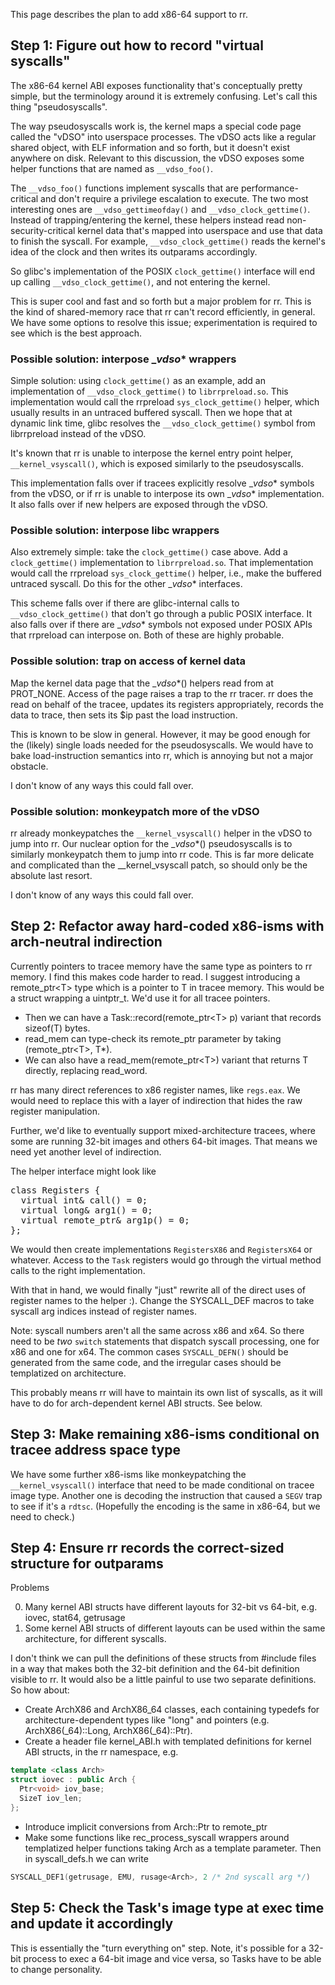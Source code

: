 This page describes the plan to add x86-64 support to rr.

## Step 1: Figure out how to record "virtual syscalls"

The x86-64 kernel ABI exposes functionality that's conceptually pretty simple, but the terminology around it is extremely confusing.  Let's call this thing "pseudosyscalls".

The way pseudosyscalls work is, the kernel maps a special code page called the "vDSO" into userspace processes.  The vDSO acts like a regular shared object, with ELF information and so forth, but it doesn't exist anywhere on disk.  Relevant to this discussion, the vDSO exposes some helper functions that are named as `__vdso_foo()`.

The `__vdso_foo()` functions implement syscalls that are performance-critical and don't require a privilege escalation to execute.  The two most interesting ones are `__vdso_gettimeofday()` and `__vdso_clock_gettime()`.  Instead of trapping/entering the kernel, these helpers instead read non-security-critical kernel data that's mapped into userspace and use that data to finish the syscall.  For example, `__vdso_clock_gettime()` reads the kernel's idea of the clock and then writes its outparams accordingly.

So glibc's implementation of the POSIX `clock_gettime()` interface will end up calling `__vdso_clock_gettime()`, and not entering the kernel.

This is super cool and fast and so forth but a major problem for rr.  This is the kind of shared-memory race that rr can't record efficiently, in general.  We have some options to resolve this issue; experimentation is required to see which is the best approach.

### Possible solution: interpose __vdso_* wrappers

Simple solution: using `clock_gettime()` as an example, add an implementation of `__vdso_clock_gettime()` to `librrpreload.so`.  This implementation would call the rrpreload `sys_clock_gettime()` helper, which usually results in an untraced buffered syscall.  Then we hope that at dynamic link time, glibc resolves the `__vdso_clock_gettime()` symbol from librrpreload instead of the vDSO.

It's known that rr is unable to interpose the kernel entry point helper, `__kernel_vsyscall()`, which is exposed similarly to the pseudosyscalls.

This implementation falls over if tracees explicitly resolve __vdso_* symbols from the vDSO, or if rr is unable to interpose its own __vdso_* implementation.  It also falls over if new helpers are exposed through the vDSO.

### Possible solution: interpose libc wrappers

Also extremely simple: take the `clock_gettime()` case above.  Add a `clock_gettime()` implementation to `librrpreload.so`.  That implementation would call the rrpreload `sys_clock_gettime()` helper, i.e., make the buffered untraced syscall.  Do this for the other __vdso_* interfaces.

This scheme falls over if there are glibc-internal calls to `__vdso_clock_gettime()` that don't go through a public POSIX interface.  It also falls over if there are __vdso_* symbols not exposed under POSIX APIs that rrpreload can interpose on.  Both of these are highly probable.

### Possible solution: trap on access of kernel data

Map the kernel data page that the __vdso_*() helpers read from at PROT_NONE.  Access of the page raises a trap to the rr tracer.  rr does the read on  behalf of the tracee, updates its registers appropriately, records the data to trace, then sets its $ip past the load instruction.

This is known to be slow in general.  However, it may be good enough for the (likely) single loads needed for the pseudosyscalls.  We would have to bake load-instruction semantics into rr, which is annoying but not a major obstacle.

I don't know of any ways this could fall over.

### Possible solution: monkeypatch more of the vDSO

rr already monkeypatches the `__kernel_vsyscall()` helper in the vDSO to jump into rr.  Our nuclear option for the __vdso_*() pseudosyscalls is to similarly monkeypatch them to jump into rr code.  This is far more delicate and complicated than the __kernel_vsyscall patch, so should only be the absolute last resort.

I don't know of any ways this could fall over.

## Step 2: Refactor away hard-coded x86-isms with arch-neutral indirection

Currently pointers to tracee memory have the same type as pointers to rr memory. I find this makes code harder to read. I suggest introducing a remote_ptr&lt;T&gt; type which is a pointer to T in tracee memory. This would be a struct wrapping a uintptr_t. We'd use it for all tracee pointers.

* Then we can have a Task::record(remote_ptr&lt;T&gt; p) variant that records sizeof(T) bytes.
* read_mem can type-check its remote_ptr parameter by taking (remote_ptr&lt;T&gt;, T*).
* We can also have a read_mem(remote_ptr&lt;T&gt;) variant that returns T directly, replacing read_word.

rr has many direct references to x86 register names, like `regs.eax`.  We would need to replace this with a layer of indirection that hides the raw register manipulation.

Further, we'd like to eventually support mixed-architecture tracees, where some are running 32-bit images and others 64-bit images.  That means we need yet another level of indirection.

The helper interface might look like
<pre>
class Registers {
  virtual int& call() = 0;
  virtual long& arg1() = 0;
  virtual remote_ptr<T>& arg1p() = 0;
};
</pre>

We would then create implementations `RegistersX86` and `RegistersX64` or whatever.  Access to the `Task` registers would go through the virtual method calls to the right implementation.

With that in hand, we would finally "just" rewrite all of the direct uses of register names to the helper :).  Change the SYSCALL_DEF macros to take syscall arg indices instead of register names.

Note: syscall numbers aren't all the same across x86 and x64.  So there need to be *two* `switch` statements that dispatch syscall processing, one for x86 and one for x64.  The common cases `SYSCALL_DEFN()` should be generated from the same code, and the irregular cases should be templatized on architecture.

This probably means rr will have to maintain its own list of syscalls, as it will have to do for arch-dependent kernel ABI structs.  See below.

## Step 3: Make remaining x86-isms conditional on tracee address space type

We have some further x86-isms like monkeypatching the `__kernel_vsyscall()` interface that need to be made conditional on tracee image type.  Another one is decoding the instruction that caused a `SEGV` trap to see if it's a `rdtsc`.  (Hopefully the encoding is the same in x86-64, but we need to check.)

## Step 4: Ensure rr records the correct-sized structure for outparams

Problems

0. Many kernel ABI structs have different layouts for 32-bit vs 64-bit, e.g. iovec, stat64, getrusage
0. Some kernel ABI structs of different layouts can be used within the same architecture, for different syscalls.

I don't think we can pull the definitions of these structs from #include files in a way that makes both the 32-bit definition and the 64-bit definition visible to rr. It would also be a little painful to use two separate definitions. So how about:

* Create ArchX86 and ArchX86_64 classes, each containing typedefs for architecture-dependent types like "long" and pointers (e.g. ArchX86(_64)::Long, ArchX86(_64)::Ptr<T>).
* Create a header file kernel_ABI.h with templated definitions for kernel ABI structs, in the rr namespace, e.g.
```C++
template <class Arch>
struct iovec : public Arch {
  Ptr<void> iov_base;
  SizeT iov_len;
};
```

* Introduce implicit conversions from Arch::Ptr<T> to remote_ptr<T>
* Make some functions like rec_process_syscall wrappers around templatized helper functions taking Arch as a template parameter. Then in syscall_defs.h we can write
```C++
SYSCALL_DEF1(getrusage, EMU, rusage<Arch>, 2 /* 2nd syscall arg */)
```

## Step 5: Check the Task's image type at exec time and update it accordingly

This is essentially the "turn everything on" step.  Note, it's possible for a 32-bit process to exec a 64-bit image and vice versa, so Tasks have to be able to change personality.